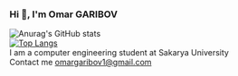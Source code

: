 ### Hi :wave:, I'm Omar GARIBOV<br />
![Anurag's GitHub stats](https://github-readme-stats.vercel.app/api?username=jackdow-ek&show_icons=true&theme=radical&hide=stars)<br />
[![Top Langs](https://github-readme-stats.vercel.app/api/top-langs/?username=jackdow-ek&layout=compact)](https://github.com/anuraghazra/github-readme-stats)<br />
I am a computer engineering student at Sakarya University<br />
Contact me omargaribov1@gmail.com
